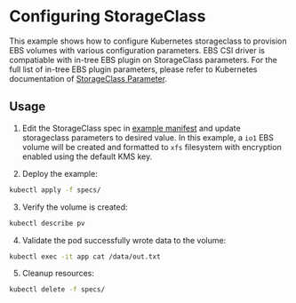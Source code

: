 # Configuring StorageClass
This example shows how to configure Kubernetes storageclass to provision EBS volumes with various configuration parameters. EBS CSI driver is compatiable with in-tree EBS plugin on StorageClass parameters. For the full list of in-tree EBS plugin parameters, please refer to Kubernetes documentation of [StorageClass Parameter](https://kubernetes.io/docs/concepts/storage/storage-classes/#aws-ebs).

## Usage
1. Edit the StorageClass spec in [example manifest](./specs/example.yaml) and update storageclass parameters to desired value. In this example, a `io1` EBS volume will be created and formatted to `xfs` filesystem with encryption enabled using the default KMS key.

2. Deploy the example:
```sh
kubectl apply -f specs/
```

3. Verify the volume is created:
```sh
kubectl describe pv
```

4. Validate the pod successfully wrote data to the volume:
```sh
kubectl exec -it app cat /data/out.txt
```

5. Cleanup resources:
```sh
kubectl delete -f specs/
```
